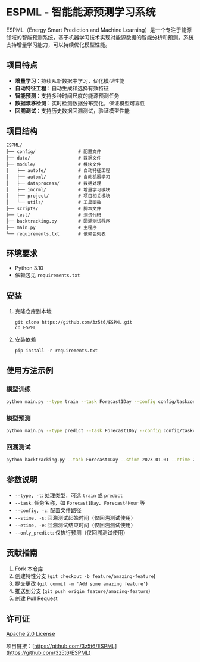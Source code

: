 # ESPML - 智能能源预测学习系统

ESPML（Energy Smart Prediction and Machine Learning）是一个专注于能源领域的智能预测系统，基于机器学习技术实现对能源数据的智能分析和预测。系统支持增量学习能力，可以持续优化模型性能。

## 项目特点

- **增量学习**：持续从新数据中学习，优化模型性能
- **自动特征工程**：自动生成和选择有效特征
- **智能预测**：支持多种时间尺度的能源预测任务
- **数据漂移检测**：实时检测数据分布变化，保证模型可靠性
- **回溯测试**：支持历史数据回溯测试，验证模型性能

## 项目结构

```
ESPML/
├── config/                # 配置文件
├── data/                  # 数据文件
├── module/                # 模块文件
│   ├── autofe/            # 自动特征工程
│   ├── automl/            # 自动机器学习
│   ├── dataprocess/       # 数据处理
│   ├── incrml/            # 增量学习模块
│   ├── project/           # 项目相关模块
│   └── utils/             # 工具函数
├── scripts/               # 脚本文件
├── test/                  # 测试代码
├── backtracking.py        # 回溯测试程序
├── main.py                # 主程序
└── requirements.txt       # 依赖包列表
```

## 环境要求

- Python 3.10
- 依赖包见 `requirements.txt`

## 安装

1. 克隆仓库到本地
   ```
   git clone https://github.com/3z5t6/ESPML.git
   cd ESPML
   ```

2. 安装依赖
   ```
   pip install -r requirements.txt
   ```

## 使用方法示例

### 模型训练

```bash
python main.py --type train --task Forecast1Day --config config/taskconfig.yaml
```

### 模型预测

```bash
python main.py --type predict --task Forecast1Day --config config/taskconfig.yaml
```

### 回溯测试

```bash
python backtracking.py --task Forecast1Day --stime 2023-01-01 --etime 2023-01-31 --config config/taskconfig.yaml
```

## 参数说明

- `--type, -t`: 处理类型，可选 `train` 或 `predict`
- `--task`: 任务名称，如 `Forecast1Day`、`Forecast4Hour` 等
- `--config, -c`: 配置文件路径
- `--stime, -s`: 回溯测试起始时间（仅回溯测试使用）
- `--etime, -e`: 回溯测试结束时间（仅回溯测试使用）
- `--only_predict`: 仅执行预测（仅回溯测试使用）

## 贡献指南

1. Fork 本仓库
2. 创建特性分支 (`git checkout -b feature/amazing-feature`)
3. 提交更改 (`git commit -m 'Add some amazing feature'`)
4. 推送到分支 (`git push origin feature/amazing-feature`)
5. 创建 Pull Request

## 许可证

[Apache 2.0 License](LICENSE)

项目链接：[https://github.com/3z5t6/ESPML](https://github.com/3z5t6/ESPML)
